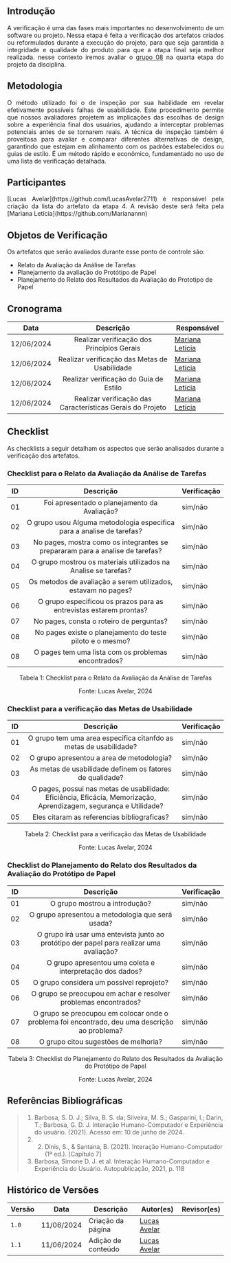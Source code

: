 ## Introdução
<p style="text-align: justify;"> A verificação é uma das fases mais importantes no desenvolvimento de um software ou projeto. Nessa etapa é feita a verificação dos artefatos criados ou reformulados durante a execução do projeto, para que seja garantida a integridade e qualidade do produto para que a etapa final seja melhor realizada. nesse contexto iremos avaliar o  <a href="https://interacao-humano-computador.github.io/2024.1-Central-Expresso/" target="_blank">grupo 08</a> na quarta etapa do projeto da disciplina. </p>

## Metodologia
<p style="text-align: justify;">  O método utilizado foi o de inspeção por sua habilidade em revelar efetivamente possíveis falhas de usabilidade. Este procedimento permite que nossos avaliadores projetem as implicações das escolhas de design sobre a experiência final dos usuários, ajudando a interceptar problemas potenciais antes de se tornarem reais. A técnica de inspeção também é proveitosa para avaliar e comparar diferentes alternativas de design, garantindo que estejam em alinhamento com os padrões estabelecidos ou guias de estilo. É um método rápido e econômico, fundamentado no uso de uma lista de verificação detalhada.</p>

## Participantes
<p style="text-align: justify;">  [Lucas Avelar](https://github.com/LucasAvelar2711) é  responsável pela criação da lista do artefato da etapa 4. A revisão deste será feita pela [Mariana Letícia](https://github.com/Marianannn) </p>

## Objetos de Verificação
<p style="text-align: justify">Os artefatos que serão avaliados durante esse ponto de controle são:</p>
<ul>
<li>Relato da Avaliação da Análise de Tarefas</li>
<li>Planejamento da avaliação do Protótipo de Papel </li>
<li>Planejamento do Relato dos Resultados da Avaliação do Prototipo de Papel</li>
</ul>

## Cronograma
| Data     | Descrição           | Responsável        | 
| ------ | :--------: | ----------------------------------------- | 
|  12/06/2024  | Realizar verificação dos Princípios Gerais| [Mariana Letícia](https://github.com/Marianannn) |   
|  12/06/2024  | Realizar verificação das Metas de Usabilidade| [Mariana Letícia](https://github.com/Marianannn) |   
|  12/06/2024  | Realizar verificação do Guia de Estilo| [Mariana Letícia](https://github.com/Marianannn) |   
|  12/06/2024  | Realizar verificação das Características Gerais do Projeto| [Mariana Letícia](https://github.com/Marianannn) |   

## Checklist
<p style="text-align: justify">As checklists a seguir detalham os aspectos que serão analisados durante a verificação dos artefatos.</p>

### Checklist para o Relato da Avaliação da Análise de Tarefas
| ID     | Descrição           | Verificação        | 
| ------ | :--------: | ----------------------------------------- | 
|01| Foi apresentado o planejamento da Avaliação?  | sim/não |   
|02| O grupo usou Alguma metodologia especifica para a analise de tarefas? | sim/não |   
|03| No pages, mostra como os integrantes se prepararam para a analise de tarefas? | sim/não |   
|04| O grupo mostrou os materiais utilizados na Analise se tarefas?  | sim/não |
|05|  Os metodos de avaliação a serem utilizados, estavam no pages?  | sim/não |   
|06| O grupo especificou os prazos para as entrevistas estarem prontas? | sim/não |  
|07| No pages, consta o roteiro de perguntas? | sim/não |  
|08| No pages existe o planejamento do teste piloto e o mesmo? | sim/não |  
|08| O pages tem uma lista com os problemas encontrados?  | sim/não |  
<p style="text-align: center">Tabela 1: Checklist para o Relato da Avaliação da Análise de Tarefas</p>
<p style="text-align: center">Fonte: Lucas Avelar, 2024</p>

### Checklist para a verificação das Metas de Usabilidade
| ID     | Descrição           | Verificação        | 
| ------ | :--------: | ----------------------------------------- | 
|01| O grupo tem uma area especifica citanfdo as metas de usabilidade? | sim/não |   
|02| O grupo apresentou a area de metodologia? | sim/não |   
|03| As metas de usabilidade definem os fatores de qualidade? | sim/não |   
|04| O pages, possui nas metas de usabilidade: Eficiência, Eficácia, Memorização, Aprendizagem, segurança e Utilidade?| sim/não |   
|05| Eles citaram as referencias bibliograficas? | sim/não |   
<p style="text-align: center">Tabela 2: Checklist para a verificação das Metas de Usabilidade</p>
<p style="text-align: center">Fonte: Lucas Avelar, 2024</p>

### Checklist do Planejamento do Relato dos Resultados da Avaliação do Protótipo de Papel
| ID     | Descrição           | Verificação        | 
| ------ | :--------: | ----------------------------------------- | 
|01| O grupo mostrou a introdução? | sim/não |   
|02| O grupo apresentou a metodologia que será usada? | sim/não |   
|03| O grupo irá usar uma entevista junto ao protótipo der papel para realizar uma avaliação?| sim/não |   
|04| O grupo apresentou uma coleta e interpretação dos dados? | sim/não |
|05| O grupo considera um possivel reprojeto? | sim/não |  
|06| O grupo se preocupou em achar e resolver problemas encontrados? | sim/não |  
|07| O grupo se preocupou em colocar onde o problema foi encontrado, deu uma descrição ao problema? | sim/não | 
|08| O grupo citou sugestões de melhoria?| sim/não | 
<p style="text-align: center">Tabela 3: Checklist do Planejamento do Relato dos Resultados da Avaliação do Protótipo de Papel</p>
<p style="text-align: center">Fonte: Lucas Avelar, 2024</p>

## Referências Bibliográficas
> 1. Barbosa, S. D. J.; Silva, B. S. da; Silveira, M. S.; Gasparini, I.; Darin, T.; Barbosa, G. D. J. Interação Humano-Computador e Experiência do usuário. (2021). Acesso em: 10 de junho de 2024.
> 2. 2. Dinis, S., & Santana, B. (2021). Interação Humano-Computador (1ª ed.). [Capítulo 7]
> 3. Barbosa, Simone D. J. et al. Interação Humano-Computador e Experiência do Usuário. Autopublicação, 2021, p. 118 
## Histórico de Versões

| Versão |    Data    | Descrição                                 | Autor(es)                                       | Revisor(es)                                    |
| ------ | :--------: | ----------------------------------------- | ----------------------------------------------- | ---------------------------------------------- |
| `1.0`   | 11/06/2024 | Criação da página                         | [Lucas Avelar](https://github.com/LucasAvelar2711) |   |
| `1.1`   | 11/06/2024 | Adição de conteúdo                         | [Lucas Avelar](https://github.com/LucasAvelar2711) |   | 
